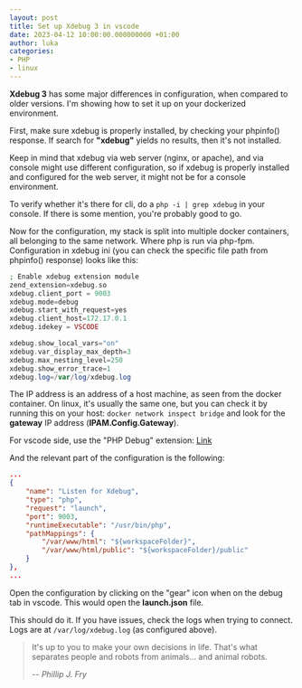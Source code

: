 ```yaml
---
layout: post
title: Set up Xdebug 3 in vscode
date: 2023-04-12 10:00:00.000000000 +01:00
author: luka
categories:
- PHP
- linux
---
```


__Xdebug 3__ has some major differences in configuration, when compared to older versions. I'm showing how to set it up on your dockerized environment.

First, make sure xdebug is properly installed, by checking your phpinfo() response. If search for __"xdebug"__ yields no results, then it's not installed.

Keep in mind that xdebug via web server (nginx, or apache), and via console might use different configuration, so if xdebug is properly installed and configured for the web server, it might not be for a console environment.

To verify whether it's there for cli, do a ```php -i | grep xdebug``` in your console. If there is some mention, you're probably good to go.

Now for the configuration, my stack is split into multiple docker containers, all belonging to the same network. Where php is run via php-fpm. Configuration in xdebug ini (you can check the specific file path from phpinfo() response) looks like this:

```php
; Enable xdebug extension module
zend_extension=xdebug.so
xdebug.client_port = 9003
xdebug.mode=debug
xdebug.start_with_request=yes
xdebug.client_host=172.17.0.1
xdebug.idekey = VSCODE

xdebug.show_local_vars="on"
xdebug.var_display_max_depth=3
xdebug.max_nesting_level=250
xdebug.show_error_trace=1
xdebug.log=/var/log/xdebug.log
```

The IP address is an address of a host machine, as seen from the docker container. On linux, it's usually the same one, but you can check it by running this on your host: ```docker network inspect bridge``` and look for the __gateway__ IP address (__IPAM.Config.Gateway__).

For vscode side, use the "PHP Debug" extension: [Link](https://marketplace.visualstudio.com/items?itemName=xdebug.php-debug)

And the relevant part of the configuration is the following:

```json
...
{
    "name": "Listen for Xdebug",
    "type": "php",
    "request": "launch",
    "port": 9003,
    "runtimeExecutable": "/usr/bin/php",
    "pathMappings": {
        "/var/www/html": "${workspaceFolder}",
        "/var/www/html/public": "${workspaceFolder}/public"
    }
},
...
```

Open the configuration by clicking on the "gear" icon when on the debug tab in vscode. This would open the __launch.json__ file.

This should do it. If you have issues, check the logs when trying to connect. Logs are at ```/var/log/xdebug.log``` (as configured above).


> It's up to you to make your own decisions in life. That's what separates people and robots from animals... and animal robots.
>
> -- <cite>Phillip J. Fry</cite>